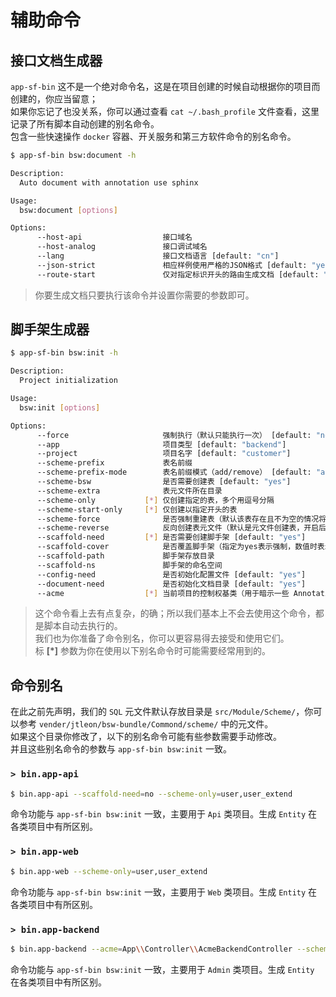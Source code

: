 
# 辅助命令

## 接口文档生成器

`app-sf-bin` 这不是一个绝对命令名，这是在项目创建的时候自动根据你的项目而创建的，你应当留意；  
如果你忘记了也没关系，你可以通过查看 `cat ~/.bash_profile` 文件查看，这里记录了所有脚本自动创建的别名命令。  
包含一些快速操作 `docker` 容器、开关服务和第三方软件命令的别名命令。  

```bash
$ app-sf-bin bsw:document -h

Description:
  Auto document with annotation use sphinx

Usage:
  bsw:document [options]

Options:
      --host-api                  接口域名
      --host-analog               接口调试域名
      --lang                      接口文档语言 [default: "cn"]
      --json-strict               相应样例使用严格的JSON格式 [default: "yes"]
      --route-start               仅对指定标识开头的路由生成文档 [default: "api"]
```

> 你要生成文档只要执行该命令并设置你需要的参数即可。

## 脚手架生成器

```bash
$ app-sf-bin bsw:init -h

Description:
  Project initialization

Usage:
  bsw:init [options]

Options:
      --force                     强制执行（默认只能执行一次） [default: "no"]
      --app                       项目类型 [default: "backend"]
      --project                   项目名字 [default: "customer"]
      --scheme-prefix             表名前缀
      --scheme-prefix-mode        表名前缀模式（add/remove） [default: "add"]
      --scheme-bsw                是否需要创建表 [default: "yes"]
      --scheme-extra              表元文件所在目录
      --scheme-only           [*] 仅创建指定的表，多个用逗号分隔
      --scheme-start-only     [*] 仅创建以指定开头的表
      --scheme-force              是否强制重建表（默认该表存在且不为空的情况将忽略） [default: "no"]
      --scheme-reverse            反向创建表元文件（默认是元文件创建表，开启后功能类似备份表结构）
      --scaffold-need         [*] 是否需要创建脚手架 [default: "yes"]
      --scaffold-cover            是否覆盖脚手架（指定为yes表示强制，数值时表示如果已存在并行数小于该数时覆盖） [default: 12]
      --scaffold-path             脚手架存放目录
      --scaffold-ns               脚手架的命名空间
      --config-need               是否初始化配置文件 [default: "yes"]
      --document-need             是否初始化文档目录 [default: "yes"]
      --acme                  [*] 当前项目的控制权基类（用于暗示一些 Annotation）
```

> 这个命令看上去有点复杂，的确；所以我们基本上不会去使用这个命令，都是脚本自动去执行的。  
> 我们也为你准备了命令别名，你可以更容易得去接受和使用它们。  
> 标 **[\*]** 参数为你在使用以下别名命令时可能需要经常用到的。  

## 命令别名

在此之前先声明，我们的 `SQL` 元文件默认存放目录是 `src/Module/Scheme/`，你可以参考 `vender/jtleon/bsw-bundle/Commond/scheme/` 中的元文件。  
如果这个目录你修改了，以下的别名命令可能有些参数需要手动修改。  
并且这些别名命令的参数与 `app-sf-bin bsw:init` 一致。
    
### `> bin.app-api`

```bash
$ bin.app-api --scaffold-need=no --scheme-only=user,user_extend
```

命令功能与 `app-sf-bin bsw:init` 一致，主要用于 `Api` 类项目。生成 `Entity` 在各类项目中有所区别。

### `> bin.app-web`

```bash
$ bin.app-web --scheme-only=user,user_extend
```

命令功能与 `app-sf-bin bsw:init` 一致，主要用于 `Web` 类项目。生成 `Entity` 在各类项目中有所区别。

### `> bin.app-backend`

```bash
$ bin.app-backend --acme=App\\Controller\\AcmeBackendController --scheme-only=user
```

命令功能与 `app-sf-bin bsw:init` 一致，主要用于 `Admin` 类项目。生成 `Entity` 在各类项目中有所区别。

